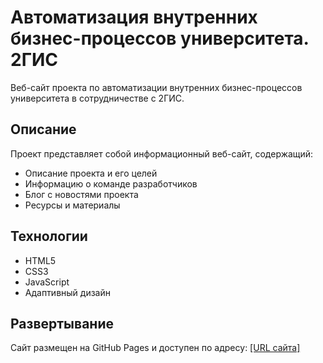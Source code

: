 # Автоматизация внутренних бизнес-процессов университета. 2ГИС

Веб-сайт проекта по автоматизации внутренних бизнес-процессов университета в сотрудничестве с 2ГИС.

## Описание

Проект представляет собой информационный веб-сайт, содержащий:
- Описание проекта и его целей
- Информацию о команде разработчиков
- Блог с новостями проекта
- Ресурсы и материалы

## Технологии
- HTML5
- CSS3
- JavaScript
- Адаптивный дизайн

## Развертывание
Сайт размещен на GitHub Pages и доступен по адресу: [[URL сайта] ](https://gennncka2gis.netlify.app)
